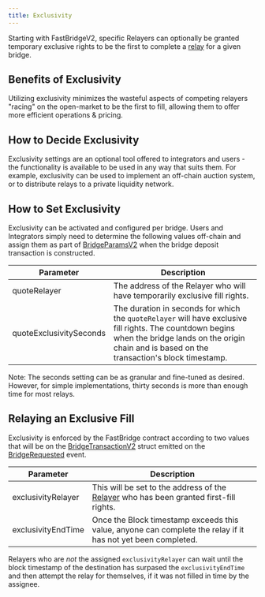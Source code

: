 ```yaml
---
title: Exclusivity
---
```


<!-- Reference Links -->
[relay]: https://vercel-rfq-docs.vercel.app/contracts/interfaces/IFastBridgeV2.sol/interface.IFastBridgeV2.html#relay
[prove]: https://vercel-rfq-docs.vercel.app/contracts/interfaces/IFastBridgeV2.sol/interface.IFastBridgeV2.html#prove
[dispute]: https://vercel-rfq-docs.vercel.app/contracts/interfaces/IFastBridge.sol/interface.IFastBridge.html#dispute
[claim]: https://vercel-rfq-docs.vercel.app/contracts/interfaces/IFastBridgeV2.sol/interface.IFastBridgeV2.html#claim
[cancel]: https://vercel-rfq-docs.vercel.app/contracts/interfaces/IFastBridgeV2.sol/interface.IFastBridgeV2.html#cancel
[proof]: https://vercel-rfq-docs.vercel.app/contracts/interfaces/IFastBridgeV2.sol/interface.IFastBridgeV2.html#bridgetxdetails
[BridgeRequested]: https://vercel-rfq-docs.vercel.app/contracts/interfaces/IFastBridge.sol/interface.IFastBridge.html#bridgerequested
[BridgeTransactionV2]: https://vercel-rfq-docs.vercel.app/contracts/interfaces/IFastBridgeV2.sol/interface.IFastBridgeV2.html#bridgetransactionv2
[BridgeRelayed]: https://vercel-rfq-docs.vercel.app/contracts/interfaces/IFastBridge.sol/interface.IFastBridge.html#bridgerelayed
[BridgeProofProvided]: https://vercel-rfq-docs.vercel.app/contracts/interfaces/IFastBridge.sol/interface.IFastBridge.html#bridgeproofprovided
[Cancel Delay]: https://vercel-rfq-docs.vercel.app/contracts/FastBridge.sol/contract.FastBridge.html#refund_delay
[Multicall]: https://vercel-rfq-docs.vercel.app/contracts/interfaces/IMulticallTarget.sol/interface.IMulticallTarget.html

[Quoter API]: /docs/RFQ/Quoting/Quoter%20API/
[Dispute Period]: /docs/RFQ/Security/#dispute-period
[Quoting]: /docs/RFQ/Quoting
[Bridging]: /docs/RFQ/Bridging
[Relaying]: /docs/RFQ/Relaying
[Proving]: /docs/RFQ/Proving
[Claiming]: /docs/RFQ/Claiming
[Canceling]: /docs/RFQ/Canceling
[Security]: /docs/RFQ/Security
[Exclusivity]: /docs/RFQ/Exclusivity

[User]: /docs/RFQ/#entities
[Quoter]: /docs/RFQ/#entities
[Prover]: /docs/RFQ/#entities
[Relayer]: /docs/RFQ/#entities
[Guard]: /docs/RFQ/#entities
[Canceler]: /docs/RFQ/#entities

Starting with FastBridgeV2, specific Relayers can optionally be granted temporary exclusive rights to be the first to complete a [relay] for a given bridge.


## Benefits of Exclusivity

Utilizing exclusivity minimizes the wasteful aspects of competing relayers "racing" on the open-market to be the first to fill, allowing them to offer more efficient operations & pricing.


## How to Decide Exclusivity

Exclusivity settings are an optional tool offered to integrators and users - the functionality is available to be used in any way that suits them. For example, exclusivity can be used to implement an off-chain auction system, or to distribute relays to a private liquidity network.


## How to Set Exclusivity

Exclusivity can be activated and configured per bridge. Users and Integrators simply need to determine the following values off-chain and assign them as part of [BridgeParamsV2](https://vercel-rfq-docs.vercel.app/contracts/interfaces/IFastBridgeV2.sol/interface.IFastBridgeV2.html#bridgeparamsv2) when the bridge deposit transaction is constructed.

| Parameter                  | Description                                                                                           |
|----------------------------|-------------------------------------------------------------------------------------------------------|
| quoteRelayer             | The address of the Relayer who will have temporarily exclusive fill rights.                           |
| quoteExclusivitySeconds  | The duration in seconds for which the `quoteRelayer` will have exclusive fill rights. The countdown begins when the bridge lands on the origin chain and is based on the transaction's block timestamp. |

Note: The seconds setting can be as granular and fine-tuned as desired. However, for simple implementations, thirty seconds is more than enough time for most relays.


## Relaying an Exclusive Fill

Exclusivity is enforced by the FastBridge contract according to two values that will be on the [BridgeTransactionV2] struct emitted on the [BridgeRequested] event.

| Parameter            | Description                                                                                           |
|----------------------|-------------------------------------------------------------------------------------------------------|
| exclusivityRelayer   | This will be set to the address of the [Relayer] who has been granted first-fill rights.              |
| exclusivityEndTime   | Once the Block timestamp exceeds this value, anyone can complete the relay if it has not yet been completed. |

Relayers who are *not* the assigned `exclusivityRelayer` can wait until the block timestamp of the destination has surpased the `exclusivityEndTime` and then attempt the relay for themselves, if it was not filled in time by the assignee.
